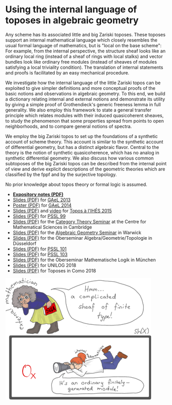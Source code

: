 # Using the internal language of toposes in algebraic geometry

Any scheme has its associated little and big Zariski toposes. These toposes
support an internal mathematical language which closely resembles the usual
formal language of mathematics, but is "local on the base scheme": For
example, from the internal perspective, the structure sheaf looks like an
ordinary local ring (instead of a sheaf of rings with local stalks) and vector
bundles look like ordinary free modules (instead of sheaves of modules
satisfying a local triviality condition). The translation of internal statements and
proofs is facilitated by an easy mechanical procedure.

We investigate how the internal language of the little Zariski topos
can be exploited to give simpler definitions and more conceptual
proofs of the basic notions and observations in algebraic geometry.
To this end, we build a dictionary relating internal and external notions and
demonstrate its utility by giving a simple proof of Grothendieck's generic
freeness lemma in full generality. We also employ this framework to state a
general transfer principle which relates modules with their induced quasicoherent
sheaves, to study the phenomenon that some
properties spread from points to open neighborhoods, and to compare general
notions of spectra.

We employ the big Zariski topos to set up the foundations of a synthetic account
of scheme theory. This account is similar to the synthetic account of
differential geometry, but has a distinct algebraic flavor. Central to the
theory is the notion of synthetic quasicoherence, which has no analog in
synthetic differential geometry. We also discuss how various common subtoposes
of the big Zariski topos can be described from the internal point of view and
derive explicit descriptions of the geometric theories which are
classified by the fppf and by the surjective topology.

No prior knowledge about topos theory or formal logic is assumed.

* **[Expository notes (PDF)](https://rawgit.com/iblech/internal-methods/master/notes.pdf)**
* [Slides (PDF)](https://www.speicherleck.de/iblech/stuff/gael2013-topos.pdf)
  for [GAeL 2013](https://www.mimuw.edu.pl/~gael/xxi/)
* [Poster (PDF)](https://rawgit.com/iblech/internal-methods/master/poster.pdf)
  for [GAeL 2014](https://www.mimuw.edu.pl/~gael/)
* [Slides (PDF)](https://rawgit.com/iblech/internal-methods/master/slides-ihes2015.pdf)
  and [video](https://www.youtube.com/watch?v=7S8--bIKaWQ)
  for [Topos à l'IHÉS 2015](https://indico.math.cnrs.fr/event/747/)
* [Slides (PDF)](https://rawgit.com/iblech/internal-methods/master/slides-pssl99.pdf)
  for [PSSL 99](https://www.iti.cs.tu-bs.de/~koslowj/PSSL99)
* [Slides (PDF)](https://rawgit.com/iblech/internal-methods/master/slides-cambridge2016.pdf)
  for the [Category Theory Seminar](https://talks.cam.ac.uk/talk/index/66318) at
  the Centre for Mathematical Sciences in Cambridge
* [Slides (PDF)](https://rawgit.com/iblech/internal-methods/master/slides-warwick2017.pdf)
  for the [Algebraic Geometry Seminar](https://homepages.warwick.ac.uk/staff/A.Thompson.8/seminar.html#Blechschmidt)
  in Warwick
* [Slides (PDF)](https://rawgit.com/iblech/internal-methods/master/slides-duesseldorf2017.pdf)
  for the Oberseminar Algebra/Geometrie/Topologie in Düsseldorf
* [Slides (PDF)](https://rawgit.com/iblech/internal-methods/master/slides-pssl101.pdf)
  for [PSSL 101](https://www1.maths.leeds.ac.uk/~pmtng/pssl101.html)
* [Slides (PDF)](https://rawgit.com/iblech/internal-methods/master/slides-pssl103.pdf)
  for [PSSL 103](https://www.math.muni.cz/~loregianf/PSSL103/PSSL103.php)
* [Slides (PDF)](https://rawgit.com/iblech/internal-methods/master/slides-munich2018.pdf)
  for the Oberseminar Mathematische Logik in München
* [Slides (PDF)](https://rawgit.com/iblech/internal-methods/master/slides-unilog2018.pdf)
  for UNILOG 2018
* [Slides (PDF)](https://rawgit.com/iblech/internal-methods/master/slides-como2018.pdf)
  for Toposes in Como 2018

![Sheaves of rings look like ordinary rings from the internal point of view.](images/external-internal-small.png)
